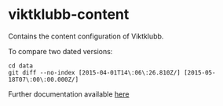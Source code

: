# viktklubb-content
Contains the content configuration of Viktklubb.

To compare two dated versions:

    cd data
    git diff --no-index [2015-04-01T14\:06\:26.810Z/] [2015-05-18T07\:00\:00.000Z/]


Further documentation available [here](https://github.schibsted.io/viktklubb/viktklubb-web)
